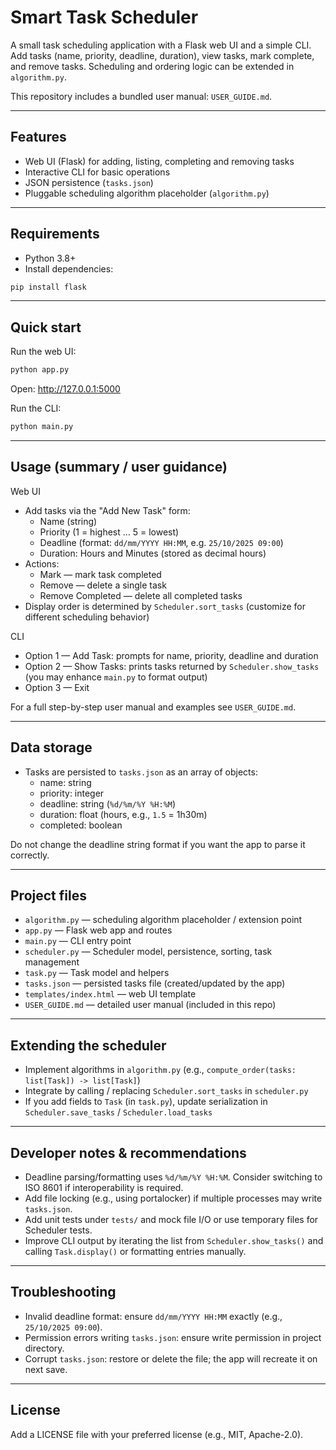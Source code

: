 # Smart Task Scheduler

A small task scheduling application with a Flask web UI and a simple CLI. Add tasks (name, priority, deadline, duration), view tasks, mark complete, and remove tasks. Scheduling and ordering logic can be extended in `algorithm.py`.

This repository includes a bundled user manual: `USER_GUIDE.md`.

---

## Features
- Web UI (Flask) for adding, listing, completing and removing tasks
- Interactive CLI for basic operations
- JSON persistence (`tasks.json`)
- Pluggable scheduling algorithm placeholder (`algorithm.py`)

---

## Requirements
- Python 3.8+
- Install dependencies:
```sh
pip install flask
```

---

## Quick start

Run the web UI:
```sh
python app.py
```
Open: http://127.0.0.1:5000

Run the CLI:
```sh
python main.py
```

---

## Usage (summary / user guidance)
Web UI
- Add tasks via the "Add New Task" form:
  - Name (string)
  - Priority (1 = highest … 5 = lowest)
  - Deadline (format: `dd/mm/YYYY HH:MM`, e.g. `25/10/2025 09:00`)
  - Duration: Hours and Minutes (stored as decimal hours)
- Actions:
  - Mark — mark task completed
  - Remove — delete a single task
  - Remove Completed — delete all completed tasks
- Display order is determined by `Scheduler.sort_tasks` (customize for different scheduling behavior)

CLI
- Option 1 — Add Task: prompts for name, priority, deadline and duration
- Option 2 — Show Tasks: prints tasks returned by `Scheduler.show_tasks` (you may enhance `main.py` to format output)
- Option 3 — Exit

For a full step-by-step user manual and examples see `USER_GUIDE.md`.

---

## Data storage
- Tasks are persisted to `tasks.json` as an array of objects:
  - name: string
  - priority: integer
  - deadline: string (`%d/%m/%Y %H:%M`)
  - duration: float (hours, e.g., `1.5` = 1h30m)
  - completed: boolean

Do not change the deadline string format if you want the app to parse it correctly.

---

## Project files
- `algorithm.py` — scheduling algorithm placeholder / extension point  
- `app.py` — Flask web app and routes  
- `main.py` — CLI entry point  
- `scheduler.py` — Scheduler model, persistence, sorting, task management  
- `task.py` — Task model and helpers  
- `tasks.json` — persisted tasks file (created/updated by the app)  
- `templates/index.html` — web UI template  
- `USER_GUIDE.md` — detailed user manual (included in this repo)

---

## Extending the scheduler
- Implement algorithms in `algorithm.py` (e.g., `compute_order(tasks: list[Task]) -> list[Task]`)  
- Integrate by calling / replacing `Scheduler.sort_tasks` in `scheduler.py`  
- If you add fields to `Task` (in `task.py`), update serialization in `Scheduler.save_tasks` / `Scheduler.load_tasks`

---

## Developer notes & recommendations
- Deadline parsing/formatting uses `%d/%m/%Y %H:%M`. Consider switching to ISO 8601 if interoperability is required.
- Add file locking (e.g., using portalocker) if multiple processes may write `tasks.json`.
- Add unit tests under `tests/` and mock file I/O or use temporary files for Scheduler tests.
- Improve CLI output by iterating the list from `Scheduler.show_tasks()` and calling `Task.display()` or formatting entries manually.

---

## Troubleshooting
- Invalid deadline format: ensure `dd/mm/YYYY HH:MM` exactly (e.g., `25/10/2025 09:00`).
- Permission errors writing `tasks.json`: ensure write permission in project directory.
- Corrupt `tasks.json`: restore or delete the file; the app will recreate it on next save.

---

## License
Add a LICENSE file with your preferred license (e.g., MIT, Apache-2.0).

